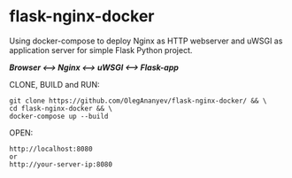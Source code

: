 # flask-nginx-docker

Using docker-compose to deploy Nginx as HTTP webserver and uWSGI as application server for simple Flask Python project.

***Browser ⟷ Nginx ⟷ uWSGI ⟷ Flask-app***

CLONE, BUILD and RUN:
```
git clone https://github.com/OlegAnanyev/flask-nginx-docker/ && \
cd flask-nginx-docker && \
docker-compose up --build
```
OPEN:
```
http://localhost:8080
or
http://your-server-ip:8080
```
